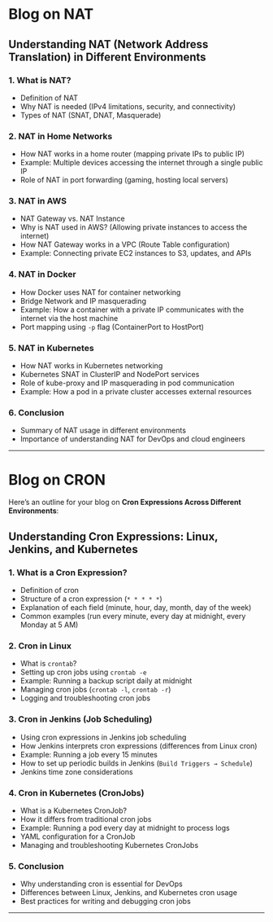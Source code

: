 # Blog on NAT
## **Understanding NAT (Network Address Translation) in Different Environments**  
### **1. What is NAT?**  
- Definition of NAT  
- Why NAT is needed (IPv4 limitations, security, and connectivity)  
- Types of NAT (SNAT, DNAT, Masquerade)  
### **2. NAT in Home Networks**  
- How NAT works in a home router (mapping private IPs to public IP)  
- Example: Multiple devices accessing the internet through a single public IP  
- Role of NAT in port forwarding (gaming, hosting local servers)  
### **3. NAT in AWS**  
- NAT Gateway vs. NAT Instance  
- Why is NAT used in AWS? (Allowing private instances to access the internet)  
- How NAT Gateway works in a VPC (Route Table configuration)  
- Example: Connecting private EC2 instances to S3, updates, and APIs  
### **4. NAT in Docker**  
- How Docker uses NAT for container networking  
- Bridge Network and IP masquerading  
- Example: How a container with a private IP communicates with the internet via the host machine  
- Port mapping using `-p` flag (ContainerPort to HostPort)  
### **5. NAT in Kubernetes**  
- How NAT works in Kubernetes networking  
- Kubernetes SNAT in ClusterIP and NodePort services  
- Role of kube-proxy and IP masquerading in pod communication  
- Example: How a pod in a private cluster accesses external resources  
### **6. Conclusion**  
- Summary of NAT usage in different environments  
- Importance of understanding NAT for DevOps and cloud engineers  
---
# Blog on CRON
Here’s an outline for your blog on **Cron Expressions Across Different Environments**:  
## **Understanding Cron Expressions: Linux, Jenkins, and Kubernetes**  
### **1. What is a Cron Expression?**  
- Definition of cron  
- Structure of a cron expression (`* * * * *`)  
- Explanation of each field (minute, hour, day, month, day of the week)  
- Common examples (run every minute, every day at midnight, every Monday at 5 AM)  
### **2. Cron in Linux**  
- What is `crontab`?  
- Setting up cron jobs using `crontab -e`  
- Example: Running a backup script daily at midnight  
- Managing cron jobs (`crontab -l`, `crontab -r`)  
- Logging and troubleshooting cron jobs  
### **3. Cron in Jenkins (Job Scheduling)**  
- Using cron expressions in Jenkins job scheduling  
- How Jenkins interprets cron expressions (differences from Linux cron)  
- Example: Running a job every 15 minutes  
- How to set up periodic builds in Jenkins (`Build Triggers → Schedule`)  
- Jenkins time zone considerations  
### **4. Cron in Kubernetes (CronJobs)**  
- What is a Kubernetes CronJob?  
- How it differs from traditional cron jobs  
- Example: Running a pod every day at midnight to process logs  
- YAML configuration for a CronJob  
- Managing and troubleshooting Kubernetes CronJobs  
### **5. Conclusion**  
- Why understanding cron is essential for DevOps  
- Differences between Linux, Jenkins, and Kubernetes cron usage  
- Best practices for writing and debugging cron jobs  
---
